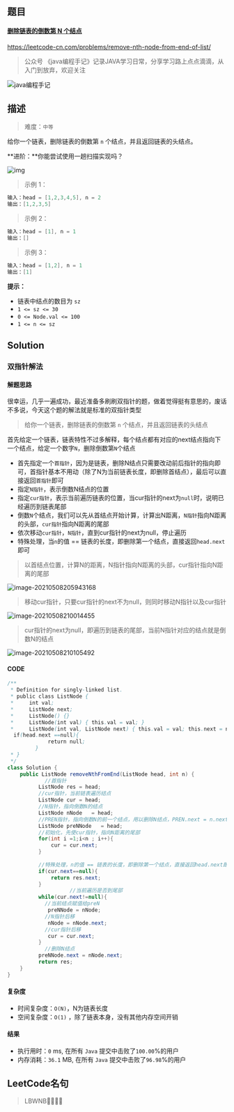 ## 题目



#### [删除链表的倒数第 N 个结点](https://leetcode-cn.com/problems/remove-nth-node-from-end-of-list/)



https://leetcode-cn.com/problems/remove-nth-node-from-end-of-list/



> 公众号 《java编程手记》记录JAVA学习日常，分享学习路上点点滴滴，从入门到放弃，欢迎关注





![java编程手记](https://manongshijie.oss-cn-shenzhen.aliyuncs.com/vxwatermark,type_ZmFuZ3poZW5naGVpdGk,shadow_10,text_aHR0cHM6Ly9ibG9nLmNzZG4ubmV0L3dlaXhpbl80MzU5MzgyOQ==,size_16,color_FFFFFF,t_70)

## 描述



> 难度：`中等`



给你一个链表，删除链表的倒数第 `n` 个结点，并且返回链表的头结点。

**进阶：**你能尝试使用一趟扫描实现吗？

 

![img](https://manongshijie.oss-cn-shenzhen.aliyuncs.com/vxremove_ex1.jpg)



> 示例 1：



```java
输入：head = [1,2,3,4,5], n = 2
输出：[1,2,3,5]
```



> 示例 2：



```java
输入：head = [1], n = 1
输出：[]
```



> 示例 3： 



```java
输入：head = [1,2], n = 1
输出：[1]
```



**提示：**

- 链表中结点的数目为 `sz`
- `1 <= sz <= 30`
- `0 <= Node.val <= 100`
- `1 <= n <= sz`

## Solution



### 双指针解法



#### 解题思路



很幸运，几乎一遍成功，最近准备多刷刷双指针的题，做着觉得挺有意思的，废话不多说，今天这个题的解法就是标准的双指针类型



>  给你一个链表，删除链表的倒数第 `n` 个结点，并且返回链表的头结点



首先给定一个链表，链表特性不过多解释，每个结点都有对应的next结点指向下一个结点，给定一个数字`N`，删除倒数第`N`个结点



* 首先指定一个`首指针`，因为是链表，删除N结点只需要改动前后指针的指向即可，首指针基本不用动（除了N为当前链表长度，即删除首结点），最后可以直接返回`首指针`即可
* 指定`N指针`，表示倒数N结点的位置
* 指定`cur指针`，表示当前遍历链表的位置，当cur指针的next为`null`时，说明已经遍历到链表尾部
* 倒数`N`个结点，我们可以先从首结点开始计算，计算出N距离，`N指针`指向N距离的头部，`cur指针`指向N距离的尾部
* 依次移动`cur指针`，`N指针`，直到cur指针的next为null，停止遍历
* 特殊处理，当`n`的值 == 链表的长度，即删除第一个结点，直接返回`head.next`即可





> 以首结点位置，计算N的距离，N指针指向N距离的头部，cur指针指向N距离的尾部

![image-20210508205943168](https://manongshijie.oss-cn-shenzhen.aliyuncs.com/vxvAfmVa2FIhz3jUY-20210508214531349.png)



> 移动cur指针，只要cur指针的next不为null，则同时移动N指针以及cur指针

![image-20210508210014455](https://manongshijie.oss-cn-shenzhen.aliyuncs.com/vxCntlyPYij6VSbkN.png)



> cur指针的next为null，即遍历到链表的尾部，当前N指针对应的结点就是倒数N的结点



![image-20210508210105492](https://manongshijie.oss-cn-shenzhen.aliyuncs.com/vxz3xup1i8JKNcRXo.png)





#### CODE

```java
/**
 * Definition for singly-linked list.
 * public class ListNode {
 *     int val;
 *     ListNode next;
 *     ListNode() {}
 *     ListNode(int val) { this.val = val; }
 *     ListNode(int val, ListNode next) { this.val = val; this.next = next; }
  if(head.next ==null){
             return null;
         }
 * }
 */
class Solution {
    public ListNode removeNthFromEnd(ListNode head, int n) {
        	//首指针
          ListNode res = head;
          //cur指针，当前链表遍历结点
          ListNode cur = head;
          //N指针，指向倒数N的结点
          ListNode nNode   = head;
          //PREN指针，指向倒数N的前一个结点，用以删除N结点，PREN.next = n.next
          ListNode preNNode   = head;
          //初始化，先使cur指针，指向N距离的尾部
          for(int i =1;i<n ; i++){
              cur = cur.next;
          }
        
          //特殊处理，n的值 == 链表的长度，即删除第一个结点，直接返回head.next即可
          if(cur.next==null){
              return res.next;
          }
					//当前遍历是否到尾部
          while(cur.next!=null){
            //当前结点赋值给preN
             preNNode = nNode;
            //N指针后移
             nNode = nNode.next;
            //cur指针后移
             cur = cur.next;
          }
      		//删除N结点
          preNNode.next = nNode.next;
          return res;
    }
}
```



#### 复杂度

* 时间复杂度：`O(N)`，N为链表长度
* 空间复杂度：`O(1)` ，除了链表本身，没有其他内存空间开销




#### 结果

* 执行用时：`0` ms, 在所有 `Java` 提交中击败了`100.00`%的用户
* 内存消耗：`36.1` MB, 在所有 `Java` 提交中击败了`96.98`%的用户



## LeetCode名句



> LBWNB！！！

